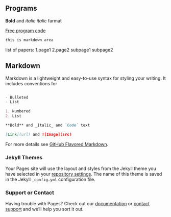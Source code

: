 ## Programs

**Bold** and *italic* _italic_ farmat

[Free program code](https://www.baidu.com/)

```markdown
this is markdown area
```
list of papers:
1.page1
2.page2
  subpage1
  subpage2

## Markdown

Markdown is a lightweight and easy-to-use syntax for styling your writing. It includes conventions for

```markdown 

- Bulleted
- List

1. Numbered
2. List

**Bold** and _Italic_ and `Code` text

[Link](url) and ![Image](src)
```

For more details see [GitHub Flavored Markdown](https://guides.github.com/features/mastering-markdown/).

### Jekyll Themes

Your Pages site will use the layout and styles from the Jekyll theme you have selected in your [repository settings](https://github.com/redglass8/redglass8.github.com/settings). The name of this theme is saved in the Jekyll `_config.yml` configuration file.

### Support or Contact

Having trouble with Pages? Check out our [documentation](https://help.github.com/categories/github-pages-basics/) or [contact support](https://github.com/contact) and we’ll help you sort it out.
